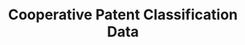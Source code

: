 ---
bigquery: https://console.cloud.google.com/bigquery?p=patents-public-data&d=cpc&page=dataset
citation: '“Cooperative Patent Classification” by the EPO and USPTO, for public use. '
contributors: EPO, USPTO
cost: None
description: Cooperative Patent Classification Data contains the scheme and definitions
  of the Cooperative Patent Classification system for classifying patent documents.
  The CPC is the result of a partnership between the EPO and the USPTO in their joint
  effort to develop a common, internationally compatible classification system for
  technical documents, in particular patent publications, which will be used by both
  offices in the patent granting process
documentation: https://www.cooperativepatentclassification.org/cpcSchemeAndDefinitions
last_edit: 04/06/2022, 08:47:26
location: https://www.cooperativepatentclassification.org/index
maintained_by: USPTO, EPO
schema_fields:
- breakdownCode
- definition
- synonyms
- limiting_references
- informative_references
- child_groups
- date_revised
- title_part
- additional_only
- parents
- children
- symbol
- notAllocatable
- title_full
- ipc_concordant
- glossary
- applicationReferences
- sizeCache
- titleFull
- titlePart
- residual_references
- breakdown_code
- childGroups
- ipcConcordant
- dateRevised
- level
- not_allocatable
- status
- residualReferences
- application_references
- limitingReferences
- informativeReferences
shortname: cooperative_patent_classification
tags:
- patents
- science
title: Cooperative Patent Classification Data
uuid: 984374a7-16e9-4b35-9445-458daceb01bf
---